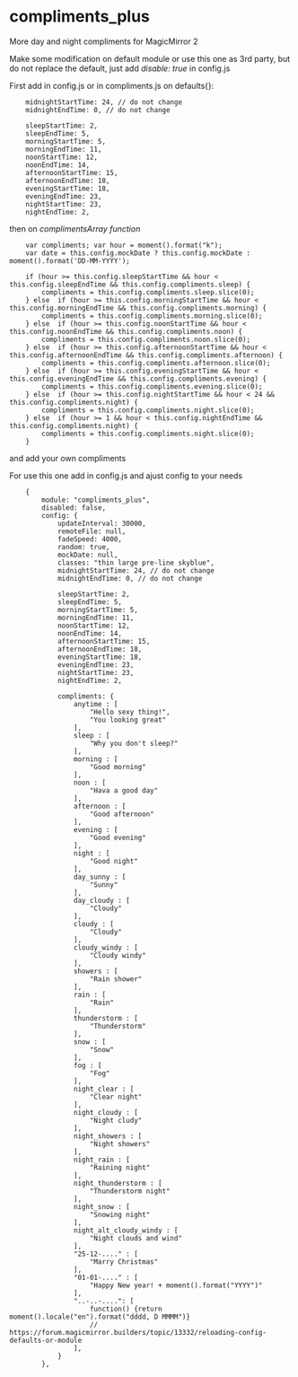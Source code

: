 # compliments_plus
More day and night compliments for MagicMirror 2

Make some modification on default module or use this one as 3rd party, but do not replace the default, just add <i>disable: true</i> in config.js

First add in config.js or in compliments.js on defaults{}:

		midnightStartTime: 24, // do not change
		midnightEndTime: 0, // do not change

		sleepStartTime: 2,
		sleepEndTime: 5,
		morningStartTime: 5,
		morningEndTime: 11,
		noonStartTime: 12,
		noonEndTime: 14,
		afternoonStartTime: 15,
		afternoonEndTime: 18,
		eveningStartTime: 18,
		eveningEndTime: 23,
		nightStartTime: 23,
		nightEndTime: 2,

then on <i>complimentsArray function</i>

		var compliments; var hour = moment().format("k");
		var date = this.config.mockDate ? this.config.mockDate : moment().format('DD-MM-YYYY');

		if (hour >= this.config.sleepStartTime && hour < this.config.sleepEndTime && this.config.compliments.sleep) {
			compliments = this.config.compliments.sleep.slice(0);
		} else	if (hour >= this.config.morningStartTime && hour < this.config.morningEndTime && this.config.compliments.morning) {
			compliments = this.config.compliments.morning.slice(0);
		} else	if (hour >= this.config.noonStartTime && hour < this.config.noonEndTime && this.config.compliments.noon) {
			compliments = this.config.compliments.noon.slice(0);
		} else	if (hour >= this.config.afternoonStartTime && hour < this.config.afternoonEndTime && this.config.compliments.afternoon) {
			compliments = this.config.compliments.afternoon.slice(0);
		} else	if (hour >= this.config.eveningStartTime && hour < this.config.eveningEndTime && this.config.compliments.evening) {
			compliments = this.config.compliments.evening.slice(0);
		} else	if (hour >= this.config.nightStartTime && hour < 24 && this.config.compliments.night) {
			compliments = this.config.compliments.night.slice(0);
		} else	if (hour >= 1 && hour < this.config.nightEndTime && this.config.compliments.night) {
			compliments = this.config.compliments.night.slice(0);
		}

and add your own compliments

For use this one add in config.js and ajust config to your needs

		{
			module: "compliments_plus",
			disabled: false,
			config: {
				updateInterval: 30000,
				remoteFile: null,
				fadeSpeed: 4000,
				random: true,
				mockDate: null,
				classes: "thin large pre-line skyblue",
				midnightStartTime: 24, // do not change
				midnightEndTime: 0, // do not change

				sleepStartTime: 2,
				sleepEndTime: 5,
				morningStartTime: 5,
				morningEndTime: 11,
				noonStartTime: 12,
				noonEndTime: 14,
				afternoonStartTime: 15,
				afternoonEndTime: 18,
				eveningStartTime: 18,
				eveningEndTime: 23,
				nightStartTime: 23,
				nightEndTime: 2,

				compliments: {
					anytime : [
						"Hello sexy thing!",
						"You looking great"
					],
					sleep : [
						"Why you don't sleep?"
					],
					morning : [
						"Good morning"
					],
					noon : [
						"Hava a good day"
					],
					afternoon : [
						"Good afternoon"
					],
					evening : [
						"Good evening"
					],
					night : [
						"Good night"
					],
					day_sunny : [
						"Sunny"
					],
					day_cloudy : [
						"Cloudy"
					],
					cloudy : [
						"Cloudy"
					],
					cloudy_windy : [
						"Cloudy windy"
					],
					showers : [
						"Rain shower"
					],
					rain : [
						"Rain"
					],
					thunderstorm : [
						"Thunderstorm"
					],
					snow : [
						"Snow"
					],
					fog : [
						"Fog"
					],
					night_clear : [
						"Clear night"
					],
					night_cloudy : [
						"Night cludy"
					],
					night_showers : [
						"Night showers"
					],
					night_rain : [
						"Raining night"
					],
					night_thunderstorm : [
						"Thunderstorm night"
					],
					night_snow : [
						"Snowing night"
					],
					night_alt_cloudy_windy : [
						"Night clouds and wind"
					], 
					"25-12-...." : [
						"Marry Christmas"
					],
					"01-01-...." : [
						"Happy New year! + moment().format("YYYY")"
					],
					"..-..-....": [
						function() {return moment().locale("en").format("dddd, D MMMM")}
						// https://forum.magicmirror.builders/topic/13332/reloading-config-defaults-or-module
					],
				}
			},
